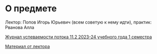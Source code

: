 # О предмете
Лектор: Попов Игорь Юрьевич (всем советую к нему идти), практик: Рванова Алла 

[Журнал успеваемости потока 11.2 2023-24 учебного года 1 семестра](https://docs.google.com/spreadsheets/d/1pV4Pbs0l85u5awOH5s6W28gc5RZhh3hk3-CSaJCm62k/edit#gid=964927848)

[Материал от лектора](https://drive.google.com/drive/folders/1UTtPChjDOrl0Kzq3GHJblLftssrs7HBo)
